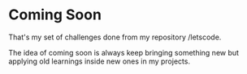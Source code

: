 # Coming Soon 
That's my set of challenges done from my repository /letscode.

The idea of coming soon is always keep bringing something new but applying old learnings inside new ones in my projects.
